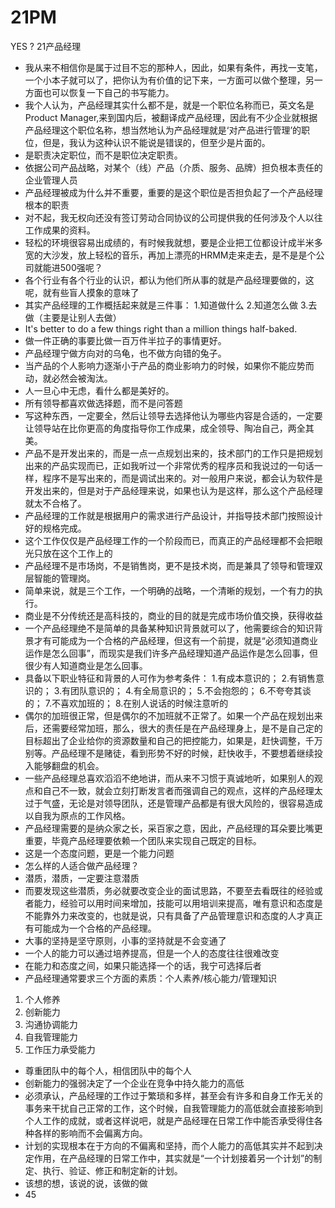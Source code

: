 # 21PM
YES ? 21产品经理
- 我从来不相信你是属于过目不忘的那种人，因此，如果有条件，再找一支笔，一个小本子就可以了，把你认为有价值的记下来，一方面可以做个整理，另一方面也可以恢复一下自己的书写能力。
- 我个人认为，产品经理其实什么都不是，就是一个职位名称而已，英文名是Product Manager,来到国内后，被翻译成产品经理，因此有不少企业就根据产品经理这个职位名称，想当然地认为产品经理就是‘对产品进行管理’的职位，但是，我认为这种认识不能说是错误的，但至少是片面的。
- 是职责决定职位，而不是职位决定职责。
- 依据公司产品战略，对某个（线）产品（介质、服务、品牌）担负根本责任的企业管理人员
- 产品经理被成为什么并不重要，重要的是这个职位是否担负起了一个产品经理根本的职责
- 对不起，我无权向还没有签订劳动合同协议的公司提供我的任何涉及个人以往工作成果的资料。
- 轻松的环境很容易出成绩的，有时候我就想，要是企业把工位都设计成半米多宽的大沙发，放上轻松的音乐，再加上漂亮的HRMM走来走去，是不是是个公司就能进500强呢？
- 各个行业有各个行业的认识，都认为他们所从事的就是产品经理要做的，这呢，就有些盲人摸象的意味了
- 其实产品经理的工作概括起来就是三件事：
1.知道做什么
2.知道怎么做
3.去做（主要是让别人去做）
- It's better to do a few things right than a million things half-baked.
- 做一件正确的事要比做一百万件半拉子的事情更好。
- 产品经理宁做方向对的乌龟，也不做方向错的兔子。
- 当产品的个人影响力逐渐小于产品的商业影响力的时候，如果你不能应势而动，就必然会被淘汰。
- 人一旦心中无虑，看什么都是美好的。
- 所有领导都喜欢做选择题，而不是问答题
- 写这种东西，一定要全，然后让领导去选择他认为哪些内容是合适的，一定要让领导站在比你更高的角度指导你工作成果，成全领导、陶冶自己，两全其美。
- 产品不是开发出来的，而是一点一点规划出来的，技术部门的工作只是把规划出来的产品实现而已，正如我听过一个非常优秀的程序员和我说过的一句话一样，程序不是写出来的，而是调试出来的。对一般用户来说，都会认为软件是开发出来的，但是对于产品经理来说，如果也认为是这样，那么这个产品经理就太不合格了。
- 产品经理的工作就是根据用户的需求进行产品设计，并指导技术部门按照设计好的规格完成。
- 这个工作仅仅是产品经理工作的一个阶段而已，而真正的产品经理都不会把眼光只放在这个工作上的
- 产品经理不是市场岗，不是销售岗，更不是技术岗，而是兼具了领导和管理双层智能的管理岗。
- 简单来说，就是三个工作，一个明确的战略，一个清晰的规划，一个有力的执行。
- 商业是不分传统还是高科技的，商业的目的就是完成市场价值交换，获得收益
- 一个产品经理绝不是简单的具备某种知识背景就可以了，他需要综合的知识背景才有可能成为一个合格的产品经理，但这有一个前提，就是“必须知道商业运作是怎么回事”，而现实是我们许多产品经理知道产品运作是怎么回事，但很少有人知道商业是怎么回事。
- 具备以下职业特征和背景的人可作为参考条件：
1.有成本意识的；
2.有销售意识的；
3.有团队意识的；
4.有全局意识的；
5.不会抱怨的；
6.不夸夸其谈的；
7.不喜欢加班的；
8.在别人说话的时候注意听的
- 偶尔的加班很正常，但是偶尔的不加班就不正常了。如果一个产品在规划出来后，还需要经常加班，那么，很大的责任是在产品经理身上，是不是自己定的目标超出了企业给你的资源数量和自己的把控能力，如果是，赶快调整，千万别等。产品经理不是赌徒，看到形势不好的时候，赶快收手，不要想着继续投入能够翻盘的机会。
- 一些产品经理总喜欢滔滔不绝地讲，而从来不习惯于真诚地听，如果别人的观点和自己不一致，就会立刻打断发言者而强调自己的观点，这样的产品经理太过于气盛，无论是对领导团队，还是管理产品都是有很大风险的，很容易造成以自我为原点的工作风格。
- 产品经理需要的是纳众家之长，采百家之意，因此，产品经理的耳朵要比嘴更重要，毕竟产品经理要依赖一个团队来实现自己既定的目标。
- 这是一个态度问题，更是一个能力问题
- 怎么样的人适合做产品经理？
- 潜质，潜质，一定要注意潜质
- 而要发现这些潜质，务必就要改变企业的面试思路，不要至去看既往的经验或者能力，经验可以用时间来增加，技能可以用培训来提高，唯有意识和态度是不能靠外力来改变的，也就是说，只有具备了产品管理意识和态度的人才真正有可能成为一个合格的产品经理。
- 大事的坚持是坚守原则，小事的坚持就是不会变通了
- 一个人的能力可以通过培养提高，但是一个人的态度往往很难改变
- 在能力和态度之间，如果只能选择一个的话，我宁可选择后者
- 产品经理通常要求三个方面的素质：个人素养/核心能力/管理知识
1. 个人修养
2. 创新能力
3. 沟通协调能力
4. 自我管理能力
5. 工作压力承受能力
- 尊重团队中的每个人，相信团队中的每个人
- 创新能力的强弱决定了一个企业在竞争中持久能力的高低
- 必须承认，产品经理的工作过于繁琐和多样，甚至会有许多和自身工作无关的事务来干扰自己正常的工作，这个时候，自我管理能力的高低就会直接影响到个人工作的成就，或者这样说吧，就是产品经理在日常工作中能否承受得住各种各样的影响而不会偏离方向。
- 计划的实现根本在于方向的不偏离和坚持，而个人能力的高低其实并不起到决定作用，在产品经理的日常工作中，其实就是“一个计划接着另一个计划”的制定、执行、验证、修正和制定新的计划。
- 该想的想，该说的说，该做的做
- 45

